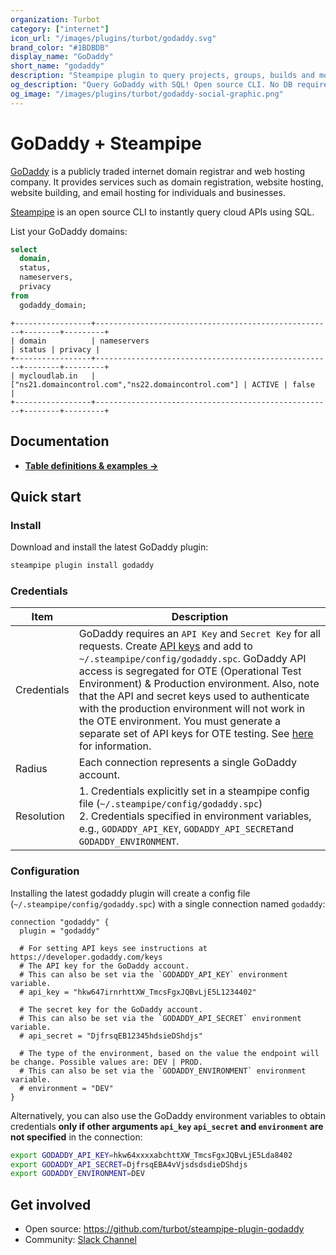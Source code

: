 ```yaml
---
organization: Turbot
category: ["internet"]
icon_url: "/images/plugins/turbot/godaddy.svg"
brand_color: "#1BDBDB"
display_name: "GoDaddy"
short_name: "godaddy"
description: "Steampipe plugin to query projects, groups, builds and more from GoDaddy."
og_description: "Query GoDaddy with SQL! Open source CLI. No DB required."
og_image: "/images/plugins/turbot/godaddy-social-graphic.png"
---
```


# GoDaddy + Steampipe

[GoDaddy](https://godaddy.com) is a publicly traded internet domain registrar and web hosting company. It provides services such as domain registration, website hosting, website building, and email hosting for individuals and businesses.

[Steampipe](https://steampipe.io) is an open source CLI to instantly query cloud APIs using SQL.

List your GoDaddy domains:

```sql
select
  domain,
  status,
  nameservers,
  privacy
from
  godaddy_domain;
```

```
+-----------------+-----------------------------------------------------+--------+---------+
| domain          | nameservers                                         | status | privacy |
+-----------------+-----------------------------------------------------+--------+---------+
| mycloudlab.in   | ["ns21.domaincontrol.com","ns22.domaincontrol.com"] | ACTIVE | false   |
+-----------------+-----------------------------------------------------+--------+---------+
```

## Documentation

- **[Table definitions & examples →](/plugins/turbot/godaddy/tables)**

## Quick start

### Install

Download and install the latest GoDaddy plugin:

```sh
steampipe plugin install godaddy
```

### Credentials

| Item        | Description                                                                                                                                                                                                                                                                                                                                           |
| ----------- | ----------------------------------------------------------------------------------------------------------------------------------------------------------------------------------------------------------------------------------------------------------------------------------------------------------------------------------------------------- |
| Credentials | GoDaddy requires an  `API Key` and `Secret Key` for all requests. Create [API keys](https://developer.godaddy.com/keys) and add to `~/.steampipe/config/godaddy.spc`.  GoDaddy API access is segregated for OTE (Operational Test Environment) & Production environment. Also, note that the API and secret keys used to authenticate with the production environment will not work in the OTE environment. You must generate a separate set of API keys for OTE testing. See [here](https://developer.godaddy.com/getstarted) for information. |                                                                                                                                                                                 |                                                                                                                                                                                                                                                                   |
| Radius  | Each connection represents a single GoDaddy account.                                                                                                                             |
| Resolution  | 1. Credentials explicitly set in a steampipe config file (`~/.steampipe/config/godaddy.spc`)<br />2. Credentials specified in environment variables, e.g., `GODADDY_API_KEY`, `GODADDY_API_SECRET`and `GODADDY_ENVIRONMENT`.

### Configuration

Installing the latest godaddy plugin will create a config file (`~/.steampipe/config/godaddy.spc`) with a single connection named `godaddy`:

```hcl
connection "godaddy" {
  plugin = "godaddy"

  # For setting API keys see instructions at https://developer.godaddy.com/keys
  # The API key for the GoDaddy account.
  # This can also be set via the `GODADDY_API_KEY` environment variable.
  # api_key = "hkw647irnrhttXW_TmcsFgxJQBvLjE5L1234402"

  # The secret key for the GoDaddy account.
  # This can also be set via the `GODADDY_API_SECRET` environment variable.
  # api_secret = "DjfrsqEB12345hdsieDShdjs"

  # The type of the environment, based on the value the endpoint will be change. Possible values are: DEV | PROD.
  # This can also be set via the `GODADDY_ENVIRONMENT` environment variable.
  # environment = "DEV"
}
```

Alternatively, you can also use the GoDaddy environment variables to obtain credentials **only if other arguments `api_key`  `api_secret` and `environment` are not specified** in the connection:

```sh
export GODADDY_API_KEY=hkw64xxxxabchttXW_TmcsFgxJQBvLjE5Lda8402
export GODADDY_API_SECRET=DjfrsqEBA4vVjsdsdsdieDShdjs
export GODADDY_ENVIRONMENT=DEV
```

## Get involved

- Open source: https://github.com/turbot/steampipe-plugin-godaddy
- Community: [Slack Channel](https://steampipe.io/community/join)
